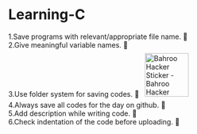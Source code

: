 # Learning-C

1.Save programs with relevant/appropriate file name. :bookmark:  \
2.Give meaningful variable names. :thought_balloon:\
3.Use folder system for saving codes. :open_file_folder:                                                    <img src="https://c.tenor.com/lNtmoshuUI8AAAAi/bahroo-hacker.gif" width="88" height="88" alt="Bahroo Hacker Sticker - Bahroo Hacker Panda Stickers" style="max-width: 104px; background-color: unset; margin: 8px;">  \
4.Always save all codes for the day on github. :floppy_disk:\
5.Add description while writing code. :memo:\
6.Check indentation of the code before uploading. :checkered_flag:
